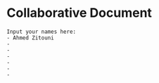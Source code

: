 # Collaborative Document
    Input your names here:
    - Ahmed Zitouni
    -
    -
    -
    -
    -
    -

